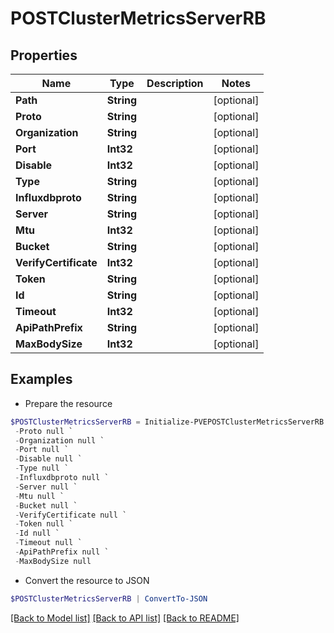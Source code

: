 # POSTClusterMetricsServerRB
## Properties

Name | Type | Description | Notes
------------ | ------------- | ------------- | -------------
**Path** | **String** |  | [optional] 
**Proto** | **String** |  | [optional] 
**Organization** | **String** |  | [optional] 
**Port** | **Int32** |  | [optional] 
**Disable** | **Int32** |  | [optional] 
**Type** | **String** |  | [optional] 
**Influxdbproto** | **String** |  | [optional] 
**Server** | **String** |  | [optional] 
**Mtu** | **Int32** |  | [optional] 
**Bucket** | **String** |  | [optional] 
**VerifyCertificate** | **Int32** |  | [optional] 
**Token** | **String** |  | [optional] 
**Id** | **String** |  | [optional] 
**Timeout** | **Int32** |  | [optional] 
**ApiPathPrefix** | **String** |  | [optional] 
**MaxBodySize** | **Int32** |  | [optional] 

## Examples

- Prepare the resource
```powershell
$POSTClusterMetricsServerRB = Initialize-PVEPOSTClusterMetricsServerRB  -Path null `
 -Proto null `
 -Organization null `
 -Port null `
 -Disable null `
 -Type null `
 -Influxdbproto null `
 -Server null `
 -Mtu null `
 -Bucket null `
 -VerifyCertificate null `
 -Token null `
 -Id null `
 -Timeout null `
 -ApiPathPrefix null `
 -MaxBodySize null
```

- Convert the resource to JSON
```powershell
$POSTClusterMetricsServerRB | ConvertTo-JSON
```

[[Back to Model list]](../README.md#documentation-for-models) [[Back to API list]](../README.md#documentation-for-api-endpoints) [[Back to README]](../README.md)

